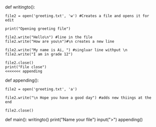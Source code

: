 
def writingto():
    
    file2 = open('greeting.txt', 'w') #Creates a file and opens it for edit
    
    print("Opening greeting file")
    
    file2.write("Hello\n") #line in the file
    file2.write("How are you\n")#\n creates a new line
    
    file2.write("My name is Ai, ") #singluar line withput \n
    file2.write("I am in grade 12")
    
    file2.close()
    print("File close")
    <<<<<<< appending
def appending():
    
    file2 = open('greeting.txt', 'a')
    
    file2.write("\n Hope you have a good day") #adds new thiings at the end
    
    file2.close()

def main():
    writingto()
    print("Name your file")
    input(">")
    appending()

    
 
    
